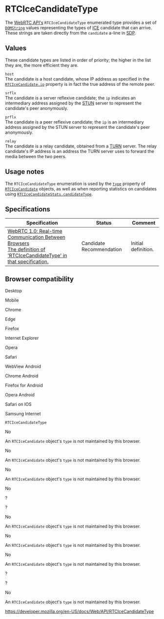 RTCIceCandidateType
===================

The [WebRTC API's](webrtc_api) `RTCIceCandidateType` enumerated type provides a set of [`DOMString`](domstring) values representing the types of [ICE](https://developer.mozilla.org/en-US/docs/Glossary/ICE) candidate that can arrive. These strings are taken directly from the `candidate` a-line in [SDP](https://developer.mozilla.org/en-US/docs/Glossary/SDP).

Values
------

These candidate types are listed in order of priority; the higher in the list they are, the more efficient they are.

`host`  
The candidate is a host candidate, whose IP address as specified in the [`RTCIceCandidate.ip`](rtcicecandidate/address) property is in fact the true address of the remote peer.

`srflx`  
The candidate is a server reflexive candidate; the `ip` indicates an intermediary address assigned by the [STUN](https://developer.mozilla.org/en-US/docs/Glossary/STUN) server to represent the candidate's peer anonymously.

`prflx`  
The candidate is a peer reflexive candidate; the `ip` is an intermediary address assigned by the STUN server to represent the candidate's peer anonymously.

`relay`  
The candidate is a relay candidate, obtained from a [TURN](https://developer.mozilla.org/en-US/docs/Glossary/TURN) server. The relay candidate's IP address is an address the TURN server uses to forward the media between the two peers.

Usage notes
-----------

The `RTCIceCandidateType` enumeration is used by the [`type`](rtcicecandidate/type) property of [`RTCIceCandidate`](rtcicecandidate) objects, as well as when reporting statistics on candidates using [`RTCIceCandidateStats.candidateType`](rtcicecandidatestats/candidatetype).

Specifications
--------------

<table><thead><tr class="header"><th>Specification</th><th>Status</th><th>Comment</th></tr></thead><tbody><tr class="odd"><td><a href="https://w3c.github.io/webrtc-pc/#dom-rtcicecandidatetype">WebRTC 1.0: Real-time Communication Between Browsers<br />
<span class="small">The definition of 'RTCIceCandidateType' in that specification.</span></a></td><td><span class="spec-cr">Candidate Recommendation</span></td><td>Initial definition.</td></tr></tbody></table>

Browser compatibility
---------------------

Desktop

Mobile

Chrome

Edge

Firefox

Internet Explorer

Opera

Safari

WebView Android

Chrome Android

Firefox for Android

Opera Android

Safari on IOS

Samsung Internet

`RTCIceCandidateType`

No

An `RTCIceCandidate` object's `type` is not maintained by this browser.

No

An `RTCIceCandidate` object's `type` is not maintained by this browser.

No

An `RTCIceCandidate` object's `type` is not maintained by this browser.

No

?

?

No

An `RTCIceCandidate` object's `type` is not maintained by this browser.

No

An `RTCIceCandidate` object's `type` is not maintained by this browser.

No

An `RTCIceCandidate` object's `type` is not maintained by this browser.

?

?

No

An `RTCIceCandidate` object's `type` is not maintained by this browser.

<a href="https://developer.mozilla.org/en-US/docs/Web/API/RTCIceCandidateType" class="_attribution-link">https://developer.mozilla.org/en-US/docs/Web/API/RTCIceCandidateType</a>
